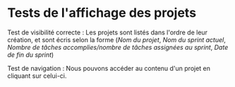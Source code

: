# Tests de l'affichage des projets

Test de visibilité correcte : Les projets sont listés dans l'ordre de leur création, et sont écris selon la forme (*Nom du projet*, *Nom du sprint actuel*, *Nombre de tâches accomplies/nombre de tâches assignées au sprint*, *Date de fin du sprint*)

Test de navigation : Nous pouvons accéder au contenu d'un projet en cliquant sur celui-ci.
